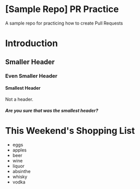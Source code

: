# [Sample Repo] PR Practice
A sample repo for practicing how to create Pull Requests

# Introduction
## Smaller Header
### Even Smaller Header
#### Smallest Header
Not a header.

##### Are you sure that was the smallest header?

# This Weekend's Shopping List
- eggs
- apples
- beer
- wine
- liquor
- absinthe
- whisky
- vodka

